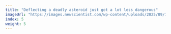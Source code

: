 ```yaml
---
title: "Deflecting a deadly asteroid just got a lot less dangerous"
imageUrl: "https://images.newscientist.com/wp-content/uploads/2025/09/10115742/SEI_265341371.jpg?width=788"
index: 5
weight: 5
---
```

